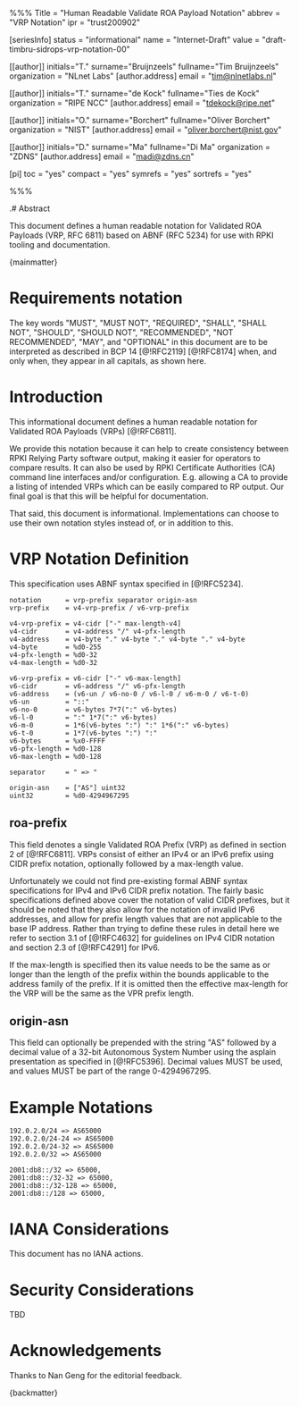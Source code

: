 %%%
Title = "Human Readable Validate ROA Payload Notation"
abbrev = "VRP Notation"
ipr = "trust200902"

[seriesInfo]
status = "informational"
name = "Internet-Draft"
value = "draft-timbru-sidrops-vrp-notation-00"

[[author]]
initials="T."
surname="Bruijnzeels"
fullname="Tim Bruijnzeels"
organization = "NLnet Labs"
  [author.address]
  email = "tim@nlnetlabs.nl"

[[author]]
initials="T."
surname="de Kock"
fullname="Ties de Kock"
organization = "RIPE NCC"
  [author.address]
  email = "tdekock@ripe.net"

[[author]]
initials="O."
surname="Borchert"
fullname="Oliver Borchert"
organization = "NIST"
  [author.address]
  email = "oliver.borchert@nist.gov"

[[author]]
initials="D."
surname="Ma"
fullname="Di Ma"
organization = "ZDNS"
  [author.address]
  email = "madi@zdns.cn"

[pi]
 toc = "yes"
 compact = "yes"
 symrefs = "yes"
 sortrefs = "yes"

%%%

.# Abstract

This document defines a human readable notation for Validated ROA
Payloads (VRP, RFC 6811) based on ABNF (RFC 5234) for use with RPKI
tooling and documentation.

{mainmatter}

# Requirements notation

The key words "MUST", "MUST NOT", "REQUIRED", "SHALL", "SHALL NOT", "SHOULD",
"SHOULD NOT", "RECOMMENDED", "NOT RECOMMENDED", "MAY", and "OPTIONAL" in
this document are to be interpreted as described in BCP 14 [@!RFC2119]
[@!RFC8174] when, and only when, they appear in all capitals, as shown here.

# Introduction

This informational document defines a human readable notation for
Validated ROA Payloads (VRPs) [@!RFC6811].

We provide this notation because it can help to create consistency
between RPKI Relying Party software output, making it easier for operators
to compare results. It can also be used by RPKI Certificate Authorities
(CA) command line interfaces and/or configuration. E.g. allowing a CA to
provide a listing of intended VRPs which can be easily compared to RP
output. Our final goal is that this will be helpful for documentation.

That said, this document is informational. Implementations can choose
to use their own notation styles instead of, or in addition to this.

# VRP Notation Definition

This specification uses ABNF syntax specified in [@!RFC5234].

~~~
notation      = vrp-prefix separator origin-asn
vrp-prefix    = v4-vrp-prefix / v6-vrp-prefix

v4-vrp-prefix = v4-cidr ["-" max-length-v4]
v4-cidr       = v4-address "/" v4-pfx-length
v4-address    = v4-byte "." v4-byte "." v4-byte "." v4-byte
v4-byte       = %d0-255
v4-pfx-length = %d0-32
v4-max-length = %d0-32

v6-vrp-prefix = v6-cidr ["-" v6-max-length]
v6-cidr       = v6-address "/" v6-pfx-length
v6-address    = (v6-un / v6-no-0 / v6-l-0 / v6-m-0 / v6-t-0)
v6-un         = "::"
v6-no-0       = v6-bytes 7*7(":" v6-bytes)
v6-l-0        = ":" 1*7(":" v6-bytes)
v6-m-0        = 1*6(v6-bytes ":") ":" 1*6(":" v6-bytes)
v6-t-0        = 1*7(v6-bytes ":") ":"
v6-bytes      = %x0-FFFF
v6-pfx-length = %d0-128
v6-max-length = %d0-128

separator     = " => "

origin-asn    = ["AS"] uint32
uint32        = %d0-4294967295
~~~

## roa-prefix

This field denotes a single Validated ROA Prefix (VRP) as defined in
section 2 of [@!RFC6811]. VRPs consist of either an IPv4 or an IPv6
prefix using CIDR prefix notation, optionally followed by a max-length
value.

Unfortunately we could not find pre-existing formal ABNF syntax
specifications for IPv4 and IPv6 CIDR prefix notation. The fairly basic
specifications defined above cover the notation of valid CIDR prefixes,
but it should be noted that they also allow for the notation of invalid
IPv6 addresses, and allow for prefix length values that are not applicable
to the base IP address. Rather than trying to define these rules in detail
here we refer to section 3.1 of [@!RFC4632] for guidelines on IPv4 CIDR
notation and section 2.3 of [@!RFC4291] for IPv6.

If the max-length is specified then its value needs to be the same as or
longer than the length of the prefix within the bounds applicable to the
address family of the prefix. If it is omitted then the effective
max-length for the VRP will be the same as the VPR prefix length.

## origin-asn

This field can optionally be prepended with the string "AS" followed by
a decimal value of a 32-bit Autonomous System Number using the asplain
presentation as specified in [@!RFC5396]. Decimal values MUST be used,
and values MUST be part of the range 0-4294967295.

# Example Notations

~~~
192.0.2.0/24 => AS65000
192.0.2.0/24-24 => AS65000
192.0.2.0/24-32 => AS65000
192.0.2.0/32 => AS65000

2001:db8::/32 => 65000,
2001:db8::/32-32 => 65000,
2001:db8::/32-128 => 65000,
2001:db8::/128 => 65000,
~~~

# IANA Considerations

This document has no IANA actions.

# Security Considerations

TBD

# Acknowledgements

Thanks to Nan Geng for the editorial feedback.

{backmatter}
